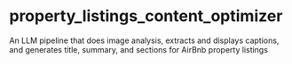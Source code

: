 # property_listings_content_optimizer
An LLM pipeline that does image analysis, extracts and displays captions, and generates title, summary, and sections for AirBnb property listings
